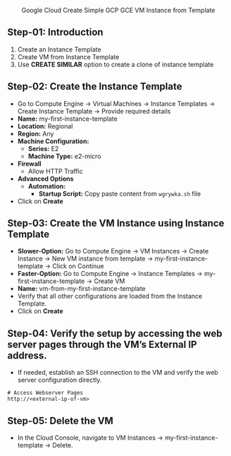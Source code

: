 <p align="center">
  Google Cloud Create Simple GCP GCE VM Instance from Template
</p>

## Step-01: Introduction
1. Create an Instance Template
2. Create VM from Instance Template
3. Use **CREATE SIMILAR** option to create a clone of instance template

## Step-02: Create the Instance Template
- Go to Compute Engine -> Virtual Machines -> Instance Templates -> Create Instance Template -> Provide required details
- **Name:** my-first-instance-template
- **Location:** Regional
- **Region:** Any
- **Machine Configuration:** 
  - **Series:** E2
  - **Machine Type:** e2-micro
- **Firewall**
  - Allow HTTP Traffic
- **Advanced Options**
    - **Automation:**
      - **Startup Script:** Copy paste content from `wgrywka.sh` file
- Click on **Create**

## Step-03: Create the VM Instance using Instance Template
- **Slower-Option:** Go to Compute Engine -> VM Instances -> Create Instance -> New VM instance from template -> my-first-instance-template -> Click on Continue 
- **Faster-Option:** Go to Compute Engine -> Instance Templates -> my-first-instance-template -> Create VM
- **Name:** vm-from-my-first-instance-template
- Verify that all other configurations are loaded from the Instance Template.
- Click on **Create**

## Step-04: Verify the setup by accessing the web server pages through the VM’s External IP address.
- If needed, establish an SSH connection to the VM and verify the web server configuration directly.
```t
# Access Webserver Pages
http://<external-ip-of-vm>
```

## Step-05: Delete the VM
- In the Cloud Console, navigate to VM Instances → my-first-instance-template → Delete.
